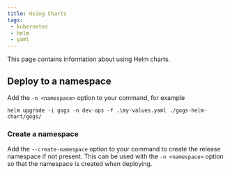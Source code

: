 ```yaml
---
title: Using Charts
tags:
 - kubernetes
 - helm
 - yaml
---
```


This page contains information about using Helm charts.
<!--more-->

## Deploy to a namespace

Add the `-n <namespace>` option to your command, for example

```shell
helm upgrade -i gogs -n dev-ops -f .\my-values.yaml ./gogs-helm-chart/gogs/
```

### Create a namespace

Add the `--create-namespace` option to your command to create the release namespace if not present.
This can be used with the `-n <namespace>` option so that the namespace is created when deploying.

